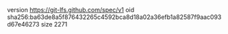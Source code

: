 version https://git-lfs.github.com/spec/v1
oid sha256:ba63de8a5f876432265c4592bca8d18a02a36efb1a82587f9aac093d67e46273
size 2271
